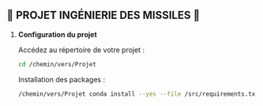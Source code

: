 ## 🚀 PROJET INGÉNIERIE DES MISSILES 🚀

1. **Configuration du projet**
   
   Accédez au répertoire de votre projet :

   ```bash
   cd /chemin/vers/Projet
   ```
   
   Installation des packages :
   ```bash
   /chemin/vers/Projet conda install --yes --file /src/requirements.txt
   ```
